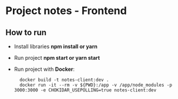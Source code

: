 # Project notes - Frontend

## How to run

- Install libraries **npm install or yarn**

- Run project **npm start or yarn start**

- Run project with **Docker**:<br>

		docker build -t notes-client:dev .
		docker run -it --rm -v ${PWD}:/app -v /app/node_modules -p 3000:3000 -e CHOKIDAR_USEPOLLING=true notes-client:dev